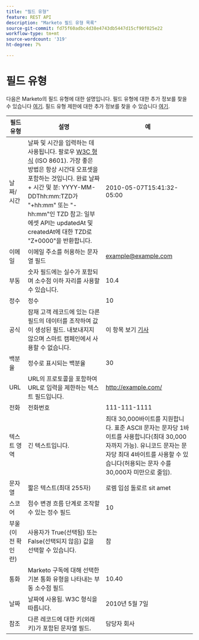 ```yaml
---
title: "필드 유형"
feature: REST API
description: "Marketo 필드 유형 목록"
source-git-commit: fd75f60adbc4d38e4743db5447d15cf90f025e22
workflow-type: tm+mt
source-wordcount: '319'
ht-degree: 7%

---
```



# 필드 유형

다음은 Marketo의 필드 유형에 대한 설명입니다. 필드 유형에 대한 추가 정보를 찾을 수 있습니다 [여기](https://experienceleague.adobe.com/en/docs/marketo/using/product-docs/administration/field-management/custom-field-type-glossary). 필드 유형 제한에 대한 추가 정보를 찾을 수 있습니다 [여기](https://nation.marketo.com/t5/knowledgebase/tkb-p/support_solutions-documents).

| 필드 유형 | 설명 | 예 |
| --- | --- | --- |
| 날짜/시간 | 날짜 및 시간을 입력하는 데 사용됩니다. 팔로우 [W3C 형식](https://www.w3.org/TR/NOTE-datetime) (ISO 8601). 가장 좋은 방법은 항상 시간대 오프셋을 포함하는 것입니다. 완료 날짜 + 시간 및 분: YYYY-MM-DDThh:mm:TZD가 &quot;+hh:mm&quot; 또는 &quot;-hh:mm&quot;인 TZD 참고: 일부 에셋 API는 updatedAt 및 createdAt에 대한 TZD로 &quot;Z+0000&quot;을 반환합니다. | 2010-05-07T15:41:32-05:00 |
| 이메일 | 이메일 주소를 허용하는 문자열 필드 | example@example.com |
| 부동 | 숫자 필드에는 실수가 포함되며 소수점 이하 자리를 사용할 수 있습니다. | 10.4 |
| 정수 | 정수 | 10 |
| 공식 | 잠재 고객 레코드에 있는 다른 필드의 데이터를 조작하여 값이 생성된 필드. 내보내지지 않으며 스마트 캠페인에서 사용할 수 없습니다. | 이 항목 보기 [기사](https://experienceleague.adobe.com/en/docs/marketo/using/product-docs/administration/field-management/create-and-use-a-concatenated-string-formula-field) |
| 백분율 | 정수로 표시되는 백분율 | 30 |
| URL | URL의 프로토콜을 포함하여 URL로 입력을 제한하는 텍스트 필드입니다. | http://example.com/ |
| 전화 | 전화번호 | 111-111-1111 |
| 텍스트 영역 | 긴 텍스트입니다. | 최대 30,000바이트를 지원합니다. 표준 ASCII 문자는 문자당 1바이트를 사용합니다(최대 30,000자까지 가능). 유니코드 문자는 문자당 최대 4바이트를 사용할 수 있습니다(허용되는 문자 수를 30,000자 미만으로 줄임). |
| 문자열 | 짧은 텍스트(최대 255자) | 로렘 입섬 돌로르 sit amet |
| 스코어 | 점수 변경 흐름 단계로 조작할 수 있는 정수 필드 | 10 |
| 부울(이전 확인란) | 사용자가 True(선택됨) 또는 False(선택되지 않음) 값을 선택할 수 있습니다. | 참 |
| 통화 | Marketo 구독에 대해 선택한 기본 통화 유형을 나타내는 부동 소수점 필드 | 10.40 |
| 날짜 | 날짜에 사용됨. W3C 형식을 따릅니다. | 2010년 5월 7일 |
| 참조 | 다른 레코드에 대한 키(외래 키)가 포함된 문자열 필드. | 담당자 회사 |
